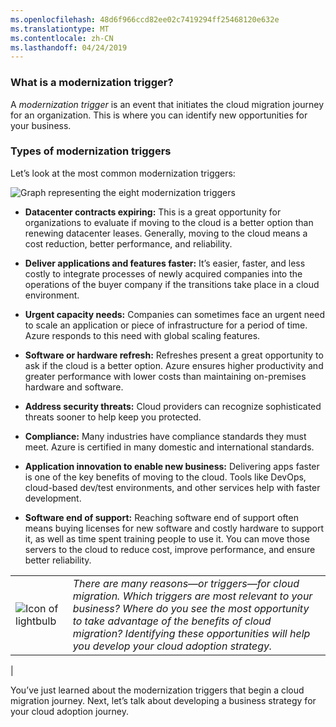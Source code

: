 ```yaml
---
ms.openlocfilehash: 48d6f966ccd82ee02c7419294ff25468120e632e
ms.translationtype: MT
ms.contentlocale: zh-CN
ms.lasthandoff: 04/24/2019
---
```

### <a name="what-is-a-modernization-trigger"></a>What is a modernization trigger?

A *modernization trigger* is an event that initiates the cloud migration journey for an organization. This is where you can identify new opportunities for your business.

### <a name="types-of-modernization-triggers"></a>Types of modernization triggers

Let’s look at the most common modernization triggers:

![Graph representing the eight modernization triggers](../media/ic-gm08-modernizationtriggers.png)

- **Datacenter contracts expiring:** This is a great opportunity for organizations to evaluate if moving to the cloud is a better option than renewing datacenter leases. Generally, moving to the cloud means a cost reduction, better performance, and reliability.

- **Deliver applications and features faster:** It’s easier, faster, and less costly to integrate processes of newly acquired companies into the operations of the buyer company if the transitions take place in a cloud environment.

- **Urgent capacity needs:** Companies can sometimes face an urgent need to scale an application or piece of infrastructure for a period of time. Azure responds to this need with global scaling features.

- **Software or hardware refresh:** Refreshes present a great opportunity to ask if the cloud is a better option. Azure ensures higher productivity and greater performance with lower costs than maintaining on-premises hardware and software.

- **Address security threats:** Cloud providers can recognize sophisticated threats sooner to help keep you protected.

- **Compliance:** Many industries have compliance standards they must meet. Azure is certified in many domestic and international standards.

- **Application innovation to enable new business:** Delivering apps faster is one of the key benefits of moving to the cloud. Tools like DevOps, cloud-based dev/test environments, and other services help with faster development.

- **Software end of support:** Reaching software end of support often means buying licenses for new software and costly hardware to support it, as well as time spent training people to use it. You can move those servers to the cloud to reduce cost, improve performance, and ensure better reliability.

|  |  |
| ------------ | :------------- |
|![Icon of lightbulb](../media/Lightbulb_icon.png)|*There are many reasons—or triggers—for cloud migration. Which triggers are most relevant to your business? Where do you see the most opportunity to take advantage of the benefits of cloud migration? Identifying these opportunities will help you develop your cloud adoption strategy.*
|

You’ve just learned about the modernization triggers that begin a cloud migration journey. Next, let’s talk about developing a business strategy for your cloud adoption journey.